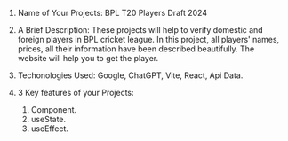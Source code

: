 1. Name of Your Projects: BPL T20 Players Draft 2024

2. A Brief Description: These projects will help to verify domestic and foreign players in BPL cricket league. In this project, all players' names, prices, all their information have been described beautifully. The website will help you to get the player.

3. Techonologies Used: Google, ChatGPT, Vite, React, Api Data.

4. 3 Key features of your Projects:
   1. Component.
   2. useState.
   3. useEffect.
